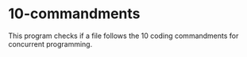 # 10-commandments

This program checks if a file follows the 10 coding commandments for concurrent programming.
